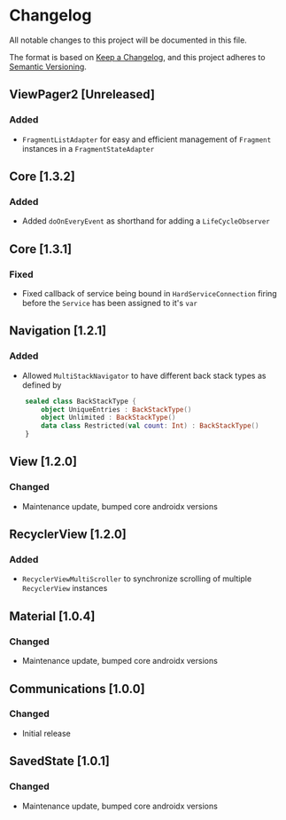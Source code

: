# Changelog

All notable changes to this project will be documented in this file.

The format is based on [Keep a Changelog](https://keepachangelog.com/en/1.0.0/),
and this project adheres to [Semantic Versioning](https://semver.org/spec/v2.0.0.html).

## ViewPager2 [Unreleased]

### Added

- `FragmentListAdapter` for easy and efficient management of `Fragment` instances in a `FragmentStateAdapter`

## Core [1.3.2]

### Added

- Added `doOnEveryEvent` as shorthand for adding a `LifeCycleObserver`

## Core [1.3.1]

### Fixed

- Fixed callback of service being bound in `HardServiceConnection` firing before the `Service` has been assigned to it's `var`

## Navigation [1.2.1]

### Added

- Allowed `MultiStackNavigator` to have different back stack types as defined by
``` kotlin
    sealed class BackStackType {
        object UniqueEntries : BackStackType()
        object Unlimited : BackStackType()
        data class Restricted(val count: Int) : BackStackType()
    }
```

## View [1.2.0]

### Changed

- Maintenance update, bumped core androidx versions

## RecyclerView [1.2.0]

### Added

- `RecyclerViewMultiScroller` to synchronize scrolling of multiple `RecyclerView` instances

## Material [1.0.4]

### Changed

- Maintenance update, bumped core androidx versions

## Communications [1.0.0]

### Changed

- Initial release

## SavedState [1.0.1]

### Changed

- Maintenance update, bumped core androidx versions